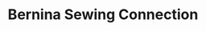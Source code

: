---
title: "Bernina Sewing Connection"
url: /tallahassee/bernina-sewing-connection/
shop: Basteln
---